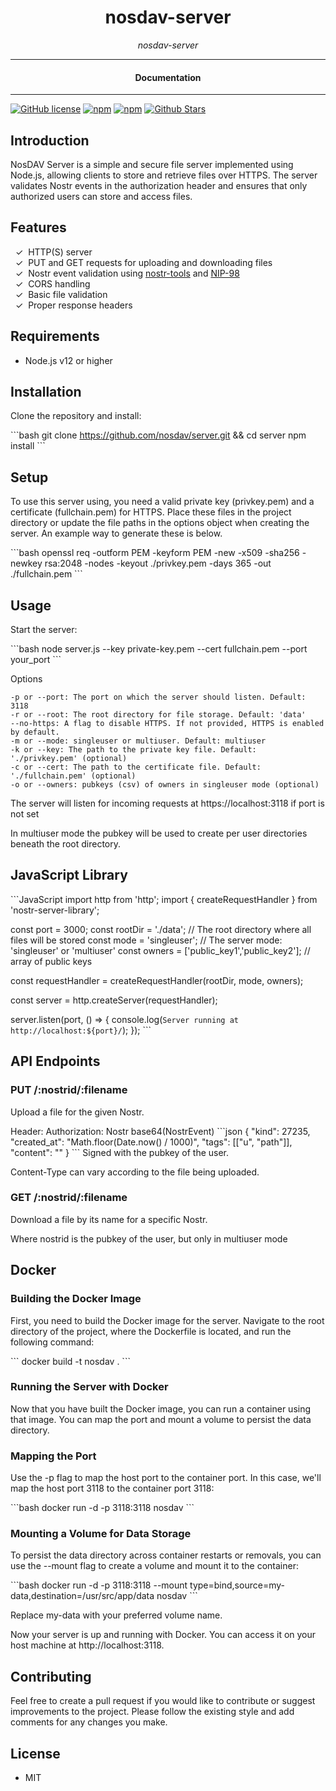 

<div align="center">  
  <h1>nosdav-server</h1>
</div>

<div align="center">  
<i>nosdav-server</i>
</div>

---

<div align="center">
<h4>Documentation</h4>
</div>

---

[![GitHub license](https://img.shields.io/badge/license-MIT-blue.svg)](https://github.com/nosdav/server/blob/gh-pages/LICENSE)
[![npm](https://img.shields.io/npm/v/nosdav-server)](https://npmjs.com/package/nosdav-server)
[![npm](https://img.shields.io/npm/dw/nosdav-server.svg)](https://npmjs.com/package/nosdav-server)
[![Github Stars](https://img.shields.io/github/stars/nosdav/server.svg)](https://github.com/nosdav/server/)

## Introduction

NosDAV Server is a simple and secure file server implemented using Node.js, allowing clients to store and retrieve files over HTTPS. The server validates Nostr events in the authorization header and ensures that only authorized users can store and access files.


## Features

&nbsp;&nbsp;✓&nbsp; HTTP(S) server  
&nbsp;&nbsp;✓&nbsp; PUT and GET requests for uploading and downloading files  
&nbsp;&nbsp;✓&nbsp; Nostr event validation using [nostr-tools](https://github.com/nbd-wtf/nostr-tools) and [NIP-98](https://github.com/nostr-protocol/nips/blob/master/98.md)  
&nbsp;&nbsp;✓&nbsp; CORS handling  
&nbsp;&nbsp;✓&nbsp; Basic file validation  
&nbsp;&nbsp;✓&nbsp; Proper response headers

## Requirements

- Node.js v12 or higher

## Installation

Clone the repository and install:

\`\`\`bash
git clone https://github.com/nosdav/server.git && cd server
npm install
\`\`\`

## Setup

To use this server using, you need a valid private key (privkey.pem) and a certificate (fullchain.pem) for HTTPS. Place these files in the project directory or update the file paths in the options object when creating the server.  An example way to generate these is below.

\`\`\`bash
openssl req -outform PEM -keyform PEM -new -x509 -sha256 -newkey rsa:2048 -nodes -keyout ./privkey.pem -days 365 -out ./fullchain.pem
\`\`\`

## Usage
Start the server:

\`\`\`bash
node server.js --key private-key.pem --cert fullchain.pem --port your_port
\`\`\`

Options

    -p or --port: The port on which the server should listen. Default: 3118
    -r or --root: The root directory for file storage. Default: 'data'
    --no-https: A flag to disable HTTPS. If not provided, HTTPS is enabled by default.
    -m or --mode: singleuser or multiuser. Default: multiuser
    -k or --key: The path to the private key file. Default: './privkey.pem' (optional)
    -c or --cert: The path to the certificate file. Default: './fullchain.pem' (optional)
    -o or --owners: pubkeys (csv) of owners in singleuser mode (optional)

The server will listen for incoming requests at https://localhost:3118 if port is not set

In multiuser mode the pubkey will be used to create per user directories beneath the root directory.

## JavaScript Library

\`\`\`JavaScript
import http from 'http';
import { createRequestHandler } from 'nostr-server-library';

const port = 3000;
const rootDir = './data'; // The root directory where all files will be stored
const mode = 'singleuser'; // The server mode: 'singleuser' or 'multiuser'
const owners = ['public_key1','public_key2']; // array of public keys

const requestHandler = createRequestHandler(rootDir, mode, owners);

const server = http.createServer(requestHandler);

server.listen(port, () => {
  console.log(`Server running at http://localhost:${port}/`);
});
\`\`\`

## API Endpoints

### PUT /:nostrid/:filename
Upload a file for the given Nostr.

Header: Authorization: Nostr base64(NostrEvent)
\`\`\`json
{
  "kind": 27235,
  "created_at": "Math.floor(Date.now() / 1000)",
  "tags": [["u", "path"]],
  "content": ""
}
\`\`\`
Signed with the pubkey of the user.

Content-Type can vary according to the file being uploaded.

### GET /:nostrid/:filename
Download a file by its name for a specific Nostr.

Where nostrid is the pubkey of the user, but only in multiuser mode


## Docker

### Building the Docker Image

First, you need to build the Docker image for the server. Navigate to the root directory of the project, where the Dockerfile is located, and run the following command:

\`\`\`
docker build -t nosdav .
\`\`\`

### Running the Server with Docker

Now that you have built the Docker image, you can run a container using that image. You can map the port and mount a volume to persist the data directory.

### Mapping the Port

Use the -p flag to map the host port to the container port. In this case, we'll map the host port 3118 to the container port 3118:

\`\`\`bash
docker run -d -p 3118:3118 nosdav
\`\`\`

### Mounting a Volume for Data Storage

To persist the data directory across container restarts or removals, you can use the --mount flag to create a volume and mount it to the container:

\`\`\`bash
docker run -d -p 3118:3118 --mount type=bind,source=my-data,destination=/usr/src/app/data nosdav
\`\`\`

Replace my-data with your preferred volume name.

Now your server is up and running with Docker. You can access it on your host machine at http://localhost:3118.

## Contributing

Feel free to create a pull request if you would like to contribute or suggest improvements to the project. Please follow the existing style and add comments for any changes you make.

## License

- MIT